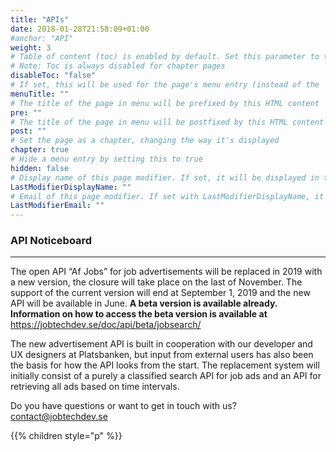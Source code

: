 ```yaml
---
title: "APIs"
date: 2018-01-28T21:58:09+01:00
#anchor: "API"
weight: 3
# Table of content (toc) is enabled by default. Set this parameter to true to disable it.
# Note: Toc is always disabled for chapter pages
disableToc: "false"
# If set, this will be used for the page's menu entry (instead of the `title` attribute)
menuTitle: ""
# The title of the page in menu will be prefixed by this HTML content
pre: ""
# The title of the page in menu will be postfixed by this HTML content
post: ""
# Set the page as a chapter, changing the way it's displayed
chapter: true
# Hide a menu entry by setting this to true
hidden: false
# Display name of this page modifier. If set, it will be displayed in the footer.
LastModifierDisplayName: ""
# Email of this page modifier. If set with LastModifierDisplayName, it will be displayed in the footer
LastModifierEmail: ""
---
```

### API Noticeboard
<hr>



The open API “Af Jobs” for job advertisements will be replaced in 2019 with a new version, the closure will take place on the last of November. The support of the current version will end at September 1, 2019 and the new API will be available in June. <b> A beta version is available already.
Information on how to access the beta version is available at </b> https://jobtechdev.se/doc/api/beta/jobsearch/ 
 

The new advertisement API is built in cooperation with our developer and UX designers at Platsbanken, but input from external users has also been the basis for how the API looks from the start.
The replacement system will initially consist of a purely a classified search API for job ads and an API for retrieving all ads based on time intervals.

Do you have questions or want  to get in touch with us?  
<contact@jobtechdev.se>

{{% children style="p" %}}